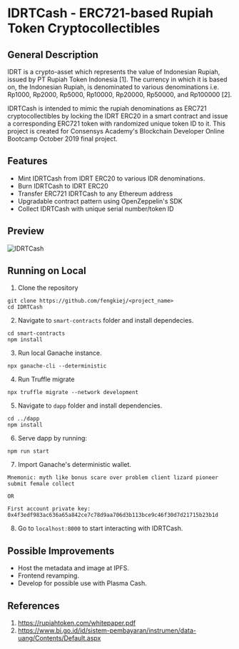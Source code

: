 # IDRTCash - ERC721-based Rupiah Token Cryptocollectibles
## General Description ##
IDRT is a crypto-asset which represents the value of Indonesian Rupiah, issued by PT Rupiah Token Indonesia [1]. The currency in which it is based on, the Indonesian Rupiah, is denominated to various denominations i.e. Rp1000, Rp2000, Rp5000, Rp10000, Rp20000, Rp50000, and Rp100000 [2]. 

IDRTCash is intended to mimic the rupiah denominations as ERC721 cryptocollectibles by locking the IDRT ERC20 in a smart contract and issue a corresponding ERC721 token with randomized unique token ID to it. This project is created for Consensys Academy's Blockchain Developer Online Bootcamp October 2019 final project.

## Features ##
* Mint IDRTCash from IDRT ERC20 to various IDR denominations.
* Burn IDRTCash to IDRT ERC20
* Transfer ERC721 IDRTCash to any Ethereum address
* Upgradable contract pattern using OpenZeppelin's SDK
* Collect IDRTCash with unique serial number/token ID

## Preview ##
![IDRTCash](https://user-images.githubusercontent.com/14020439/73609794-b85a6700-4603-11ea-9509-1371a8e86500.gif)

## Running on Local ##
1. Clone the repository
```
git clone https://github.com/fengkiej/<project_name>
cd IDRTCash
```

2. Navigate to `smart-contracts` folder and install dependecies.
```
cd smart-contracts
npm install
```

3. Run local Ganache instance.
```
npx ganache-cli --deterministic
```

4. Run Truffle migrate
```
npx truffle migrate --network development
```

5. Navigate to `dapp` folder and install dependencies.
```
cd ../dapp
npm install
```

6. Serve dapp by running:
```
npm run start
```

7. Import Ganache's deterministic wallet.
```
Mnemonic: myth like bonus scare over problem client lizard pioneer submit female collect

OR

First account private key: 0x4f3edf983ac636a65a842ce7c78d9aa706d3b113bce9c46f30d7d21715b23b1d
```

8. Go to `localhost:8000` to start interacting with IDRTCash.

## Possible Improvements ##
- Host the metadata and image at IPFS.
- Frontend revamping.
- Develop for possible use with Plasma Cash.

## References ##
1. https://rupiahtoken.com/whitepaper.pdf
2. https://www.bi.go.id/id/sistem-pembayaran/instrumen/data-uang/Contents/Default.aspx
